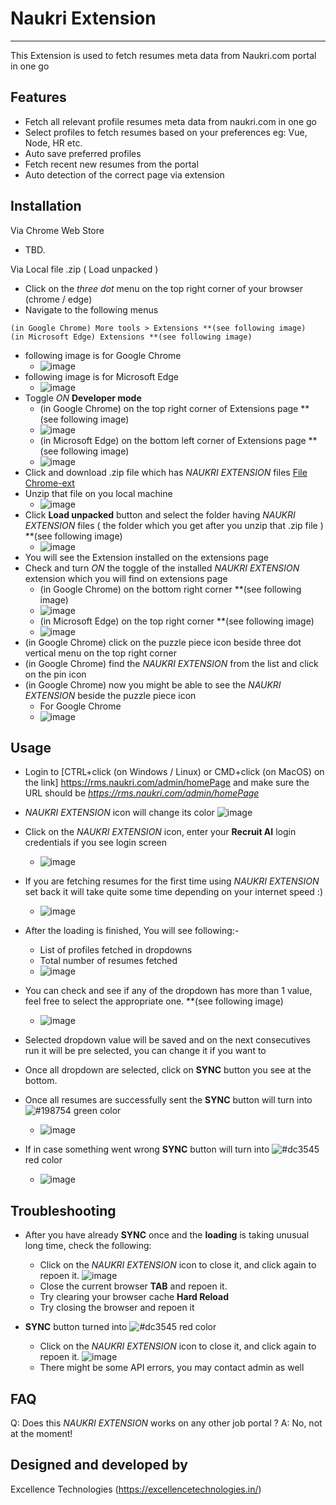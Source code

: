 # Naukri Extension
___
This Extension is used to fetch resumes meta data from Naukri.com portal in one go 

## Features
- Fetch all relevant profile resumes meta data from naukri.com in one go
- Select profiles to fetch resumes based on your preferences eg: Vue, Node, HR etc.
- Auto save preferred profiles
- Fetch recent new resumes from the portal
- Auto detection of the correct page via extension

Installation
------------
 Via Chrome Web Store
 * TBD.
 

Via Local file .zip ( Load unpacked )
 * Click on the _three dot_ menu on the top right corner of your browser (chrome / edge)
 * Navigate to the following menus
 ```
 (in Google Chrome) More tools > Extensions **(see following image)
 (in Microsoft Edge) Extensions **(see following image)
 ```
 * following image is for Google Chrome
    - ![image](img/c_step1.gif)
 * following image is for Microsoft Edge
    - ![image](img/e_step1.gif)
 * Toggle _ON_ **Developer mode**
    - (in Google Chrome) on the top right corner of Extensions page **(see following image)
    - ![image](img/c_devmode.png)
    - (in Microsoft Edge) on the bottom left corner of Extensions page **(see following image)
    - ![image](img/e_devmode.png)
 * Click and download .zip file which has _NAUKRI EXTENSION_ files [File Chrome-ext](chrome-ext.zip)
 * Unzip that file on you local machine
    - ![image](img/unzip.gif)
 * Click **Load unpacked** button and select the folder having _NAUKRI EXTENSION_ files ( the folder which you get after you unzip that .zip file ) **(see following image)
    - ![image](img/load_unpacked.gif)
 * You will see the Extension installed on the extensions page
 * Check and turn _ON_ the toggle of the installed _NAUKRI EXTENSION_ extension which you will find on extensions page
    - (in Google Chrome) on the bottom right corner **(see following image)
    - ![image](img/c_devmode.png)
    - (in Microsoft Edge) on the top right corner **(see following image)
    - ![image](img/e_devmode.png)
 * (in Google Chrome) click on the puzzle piece icon beside three dot vertical menu on the top right corner
 * (in Google Chrome) find the _NAUKRI EXTENSION_ from the list and click on the pin icon
 * (in Google Chrome) now you might be able to see the _NAUKRI EXTENSION_ beside the puzzle piece icon
    - For Google Chrome
    - ![image](img/pin_ext.gif)


Usage
------------
* Login to [CTRL+click (on Windows / Linux) or CMD+click (on MacOS) on the link] https://rms.naukri.com/admin/homePage and make sure the URL should be _https://rms.naukri.com/admin/homePage_

* _NAUKRI EXTENSION_ icon will change its color ![image](img/icon.png)
* Click on the _NAUKRI EXTENSION_ icon, enter your **Recruit AI** login credentials if you see login screen
    - ![image](img/login.gif)
* If you are fetching resumes for the first time using _NAUKRI EXTENSION_ set back it will take quite some time depending on your internet speed :)
    - ![image](img/loading.png)
* After the loading is finished, You will see following:-
    - List of profiles fetched in dropdowns
    - Total number of resumes fetched 
    - ![image](img/list.png)
* You can check and see if any of the dropdown has more than 1 value, feel free to select the appropriate one. **(see following image)
    - ![image](img/multipleVal.png) 
* Selected dropdown value will be saved and on the next consecutives run it will be pre selected, you can change it if you want to
* Once all dropdown are selected, click on **SYNC** button you see at the bottom.
* Once all resumes are successfully sent the **SYNC** button will turn into ![#198754](https://via.placeholder.com/15/198754/000000?text=+) green color
    - ![image](img/success.png)
* If in case something went wrong **SYNC** button will turn into ![#dc3545](https://via.placeholder.com/15/dc3545/000000?text=+) red color
    - ![image](img/danger.png)


Troubleshooting
------------
 * After you have already **SYNC** once and the **loading** is taking unusual long time, check the following:
   - Click on the _NAUKRI EXTENSION_ icon to close it, and click again to repoen it. ![image](img/icon.png)
   - Close the current browser **TAB** and repoen it.
   - Try clearing your browser cache **Hard Reload**
   - Try closing the browser and repoen it

  * **SYNC** button turned into ![#dc3545](https://via.placeholder.com/15/dc3545/000000?text=+) red color
    - Click on the _NAUKRI EXTENSION_ icon to close it, and click again to repoen it. ![image](img/icon.png)
    - There might be some API errors, you may contact admin as well

FAQ
---

Q: Does this _NAUKRI EXTENSION_ works on any other job portal ?
A: No, not at the moment!


## Designed and developed by
Excellence Technologies (https://excellencetechnologies.in/)